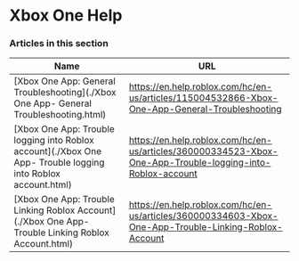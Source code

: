 # Xbox One Help  
### Articles in this section
Name|URL
-|-
[Xbox One App: General Troubleshooting](./Xbox One App- General Troubleshooting.html) |https://en.help.roblox.com/hc/en-us/articles/115004532866-Xbox-One-App-General-Troubleshooting
[Xbox One App: Trouble logging into Roblox account](./Xbox One App- Trouble logging into Roblox account.html) |https://en.help.roblox.com/hc/en-us/articles/360000334523-Xbox-One-App-Trouble-logging-into-Roblox-account
[Xbox One App: Trouble Linking Roblox Account](./Xbox One App- Trouble Linking Roblox Account.html) |https://en.help.roblox.com/hc/en-us/articles/360000334603-Xbox-One-App-Trouble-Linking-Roblox-Account